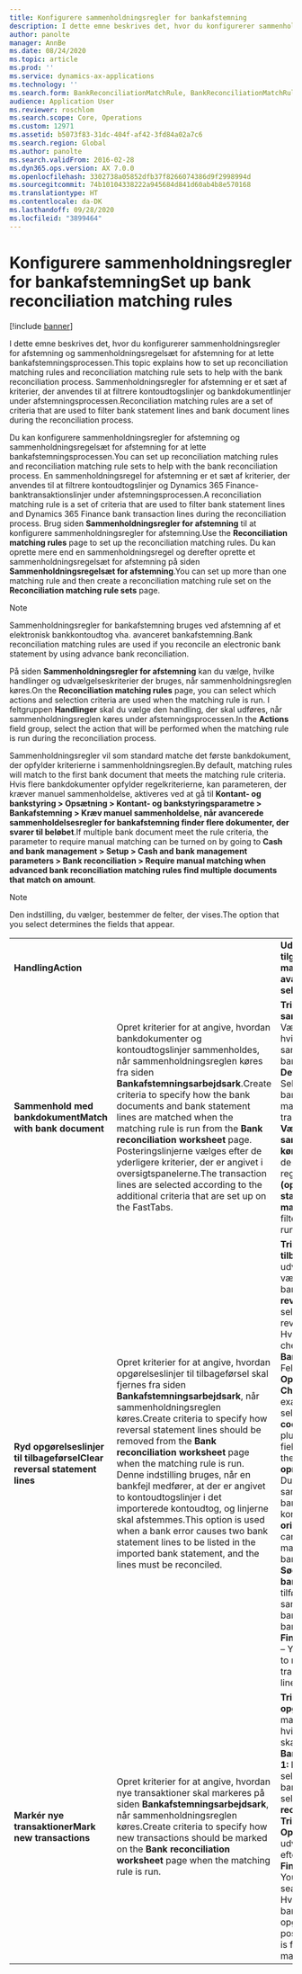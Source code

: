 ```yaml
---
title: Konfigurere sammenholdningsregler for bankafstemning
description: I dette emne beskrives det, hvor du konfigurerer sammenholdningsregler for afstemning og sammenholdningsregelsæt for afstemning for at lette bankafstemningsprocessen. Sammenholdningsregler for afstemning er et sæt af kriterier, der anvendes til at filtrere kontoudtogslinjer og bankdokumentlinjer under afstemningsprocessen.
author: panolte
manager: AnnBe
ms.date: 08/24/2020
ms.topic: article
ms.prod: ''
ms.service: dynamics-ax-applications
ms.technology: ''
ms.search.form: BankReconciliationMatchRule, BankReconciliationMatchRuleSet
audience: Application User
ms.reviewer: roschlom
ms.search.scope: Core, Operations
ms.custom: 12971
ms.assetid: b5073f83-31dc-404f-af42-3fd84a02a7c6
ms.search.region: Global
ms.author: panolte
ms.search.validFrom: 2016-02-28
ms.dyn365.ops.version: AX 7.0.0
ms.openlocfilehash: 3302738a05852dfb37f8266074386d9f2998994d
ms.sourcegitcommit: 74b10104338222a945684d841d60ab4b8e570168
ms.translationtype: HT
ms.contentlocale: da-DK
ms.lasthandoff: 09/28/2020
ms.locfileid: "3899464"
---
```

# <a name="set-up-bank-reconciliation-matching-rules"></a><span data-ttu-id="72e6f-104">Konfigurere sammenholdningsregler for bankafstemning</span><span class="sxs-lookup"><span data-stu-id="72e6f-104">Set up bank reconciliation matching rules</span></span>

[!include [banner](../includes/banner.md)]

<span data-ttu-id="72e6f-105">I dette emne beskrives det, hvor du konfigurerer sammenholdningsregler for afstemning og sammenholdningsregelsæt for afstemning for at lette bankafstemningsprocessen.</span><span class="sxs-lookup"><span data-stu-id="72e6f-105">This topic explains how to set up reconciliation matching rules and reconciliation matching rule sets to help with the bank reconciliation process.</span></span> <span data-ttu-id="72e6f-106">Sammenholdningsregler for afstemning er et sæt af kriterier, der anvendes til at filtrere kontoudtogslinjer og bankdokumentlinjer under afstemningsprocessen.</span><span class="sxs-lookup"><span data-stu-id="72e6f-106">Reconciliation matching rules are a set of criteria that are used to filter bank statement lines and bank document lines during the reconciliation process.</span></span>

<span data-ttu-id="72e6f-107">Du kan konfigurere sammenholdningsregler for afstemning og sammenholdningsregelsæt for afstemning for at lette bankafstemningsprocessen.</span><span class="sxs-lookup"><span data-stu-id="72e6f-107">You can set up reconciliation matching rules and reconciliation matching rule sets to help with the bank reconciliation process.</span></span> <span data-ttu-id="72e6f-108">En sammenholdningsregel for afstemning er et sæt af kriterier, der anvendes til at filtrere kontoudtogslinjer og Dynamics 365 Finance-banktransaktionslinjer under afstemningsprocessen.</span><span class="sxs-lookup"><span data-stu-id="72e6f-108">A reconciliation matching rule is a set of criteria that are used to filter bank statement lines and Dynamics 365 Finance bank transaction lines during the reconciliation process.</span></span> <span data-ttu-id="72e6f-109">Brug siden **Sammenholdningsregler for afstemning** til at konfigurere sammenholdningsregler for afstemning.</span><span class="sxs-lookup"><span data-stu-id="72e6f-109">Use the **Reconciliation matching rules** page to set up the reconciliation matching rules.</span></span> <span data-ttu-id="72e6f-110">Du kan oprette mere end en sammenholdningsregel og derefter oprette et sammenholdningsregelsæt for afstemning på siden **Sammenholdningsregelsæt for afstemning**.</span><span class="sxs-lookup"><span data-stu-id="72e6f-110">You can set up more than one matching rule and then create a reconciliation matching rule set on the **Reconciliation matching rule sets** page.</span></span> 

> [!NOTE] 
> <span data-ttu-id="72e6f-111">Sammenholdningsregler for bankafstemning bruges ved afstemning af et elektronisk bankkontoudtog vha. avanceret bankafstemning.</span><span class="sxs-lookup"><span data-stu-id="72e6f-111">Bank reconciliation matching rules are used if you reconcile an electronic bank statement by using advance bank reconciliation.</span></span> 

<span data-ttu-id="72e6f-112">På siden **Sammenholdningsregler for afstemning** kan du vælge, hvilke handlinger og udvælgelseskriterier der bruges, når sammenholdningsreglen køres.</span><span class="sxs-lookup"><span data-stu-id="72e6f-112">On the **Reconciliation matching rules** page, you can select which actions and selection criteria are used when the matching rule is run.</span></span> <span data-ttu-id="72e6f-113">I feltgruppen **Handlinger** skal du vælge den handling, der skal udføres, når sammenholdningsreglen køres under afstemningsprocessen.</span><span class="sxs-lookup"><span data-stu-id="72e6f-113">In the **Actions** field group, select the action that will be performed when the matching rule is run during the reconciliation process.</span></span>  

<span data-ttu-id="72e6f-114">Sammenholdningsregler vil som standard matche det første bankdokument, der opfylder kriterierne i sammenholdningsreglen.</span><span class="sxs-lookup"><span data-stu-id="72e6f-114">By default, matching rules will match to the first bank document that meets the matching rule criteria.</span></span> <span data-ttu-id="72e6f-115">Hvis flere bankdokumenter opfylder regelkriterierne, kan parameteren, der kræver manuel sammenholdelse, aktiveres ved at gå til **Kontant- og bankstyring > Opsætning > Kontant- og bankstyringsparametre > Bankafstemning > Kræv manuel sammenholdelse, når avancerede sammenholdelsesregler for bankafstemning finder flere dokumenter, der svarer til beløbet**.</span><span class="sxs-lookup"><span data-stu-id="72e6f-115">If multiple bank document meet the rule criteria, the parameter to require manual matching can be turned on by going to **Cash and bank management > Setup > Cash and bank management parameters > Bank reconciliation > Require manual matching when advanced bank reconciliation matching rules find multiple documents that match on amount**.</span></span>

> [!NOTE] 
> <span data-ttu-id="72e6f-116">Den indstilling, du vælger, bestemmer de felter, der vises.</span><span class="sxs-lookup"><span data-stu-id="72e6f-116">The option that you select determines the fields that appear.</span></span>

|                                    |                                                                                                                                                                                                                                                                                                               |                                                                                                                                                                                                                                                                                                                                                                                                                                                                                                                                                                                                                                  |
|------------------------------------|---------------------------------------------------------------------------------------------------------------------------------------------------------------------------------------------------------------------------------------------------------------------------------------------------------------|----------------------------------------------------------------------------------------------------------------------------------------------------------------------------------------------------------------------------------------------------------------------------------------------------------------------------------------------------------------------------------------------------------------------------------------------------------------------------------------------------------------------------------------------------------------------------------------------------------------------------------|
| <span data-ttu-id="72e6f-117">**Handling**</span><span class="sxs-lookup"><span data-stu-id="72e6f-117">**Action**</span></span>                         |                                                                                                                                                                                                                                                                                                               | <span data-ttu-id="72e6f-118">**Udvælgelseskriterier, der er tilgængelige, når handlingen er markeret**</span><span class="sxs-lookup"><span data-stu-id="72e6f-118">**Selection criteria available when action is selected**</span></span>                                                                                                                                                                                                                                                                                                                                                                                                                                                                                                                                                                         |
| <span data-ttu-id="72e6f-119">**Sammenhold med bankdokument**</span><span class="sxs-lookup"><span data-stu-id="72e6f-119">**Match with bank document**</span></span>       | <span data-ttu-id="72e6f-120">Opret kriterier for at angive, hvordan bankdokumenter og kontoudtogslinjer sammenholdes, når sammenholdningsreglen køres fra siden **Bankafstemningsarbejdsark**.</span><span class="sxs-lookup"><span data-stu-id="72e6f-120">Create criteria to specify how the bank documents and bank statement lines are matched when the matching rule is run from the **Bank reconciliation worksheet** page.</span></span> <span data-ttu-id="72e6f-121">Posteringslinjerne vælges efter de yderligere kriterier, der er angivet i oversigtspanelerne.</span><span class="sxs-lookup"><span data-stu-id="72e6f-121">The transaction lines are selected according to the additional criteria that are set up on the FastTabs.</span></span>                                | <span data-ttu-id="72e6f-122">**Trin 1: Angiv sammenholdningsreglen** – Vælg kriterier for at angive, hvilke bankkontoudtog der skal sammenholdes med Finance-banktransaktioner.</span><span class="sxs-lookup"><span data-stu-id="72e6f-122">**Step 1: Define the matching rule** – Select criteria to specify which bank statements should be matched with Finance bank transactions.</span></span> <span data-ttu-id="72e6f-123">**Trin 2 (valgfrit): Vælg de opgørelseslinjer, som sammenholdningsregler skal køres mod:**  Anvend et filter for de opgørelseslinjer, som reglerne skal køres mod.</span><span class="sxs-lookup"><span data-stu-id="72e6f-123">**Step 2 (optional) : Select the statement lines to run matching rules against:**  Apply a filter on which statement line to run the rules against.</span></span>                                                                                                                                                                                                                                                                                                               |
| <span data-ttu-id="72e6f-124">**Ryd opgørelseslinjer til tilbageførsel**</span><span class="sxs-lookup"><span data-stu-id="72e6f-124">**Clear reversal statement lines**</span></span> | <span data-ttu-id="72e6f-125">Opret kriterier for at angive, hvordan opgørelseslinjer til tilbageførsel skal fjernes fra siden **Bankafstemningsarbejdsark**, når sammenholdningsreglen køres.</span><span class="sxs-lookup"><span data-stu-id="72e6f-125">Create criteria to specify how reversal statement lines should be removed from the **Bank reconciliation worksheet** page when the matching rule is run.</span></span> <span data-ttu-id="72e6f-126">Denne indstilling bruges, når en bankfejl medfører, at der er angivet to kontoudtogslinjer i det importerede kontoudtog, og linjerne skal afstemmes.</span><span class="sxs-lookup"><span data-stu-id="72e6f-126">This option is used when a bank error causes two bank statement lines to be listed in the imported bank statement, and the lines must be reconciled.</span></span> | <span data-ttu-id="72e6f-127">**Trin 1**: **Finde opgørelseslinjer til tilbageførsel** – Tilføj udvælgelseskriterier for at vælge tilbageførselslinjer for bankkontoudtog.</span><span class="sxs-lookup"><span data-stu-id="72e6f-127">**Step 1**: **Find reversal statement lines** – Add selection criteria to select reversal bank statement lines.</span></span> <span data-ttu-id="72e6f-128">Hvis du f.eks. kun vil vælge checks, skal du markere **Banktransaktionskode** i feltet Felt, vælge plustegnet (+) i feltet **Operatør** og derefter angive **Checks** i feltet Værdi.</span><span class="sxs-lookup"><span data-stu-id="72e6f-128">For example, to select only checks, select the **Bank transaction code** in the Field field, select the plus sign (+) in the **Operator** field, and then enter **Checks** in the Value field.</span></span> <span data-ttu-id="72e6f-129">**Trin 2: Søg efter oprindelige opgørelseslinjer** – Du kan tilføje kriterier til sammenholdning af bankdokumentlinjer med kontoudtogslinjer.</span><span class="sxs-lookup"><span data-stu-id="72e6f-129">**Step 2: Find original statement lines** – You can add selection criteria to match bank document lines to bank statement lines.</span></span> <span data-ttu-id="72e6f-130">**Trin 3: Søg efter Finance-banktransaktioner** – Du kan tilføje kriterier til sammenholdning af Finance-banktransaktioner med bankkontoudtogslinjer.</span><span class="sxs-lookup"><span data-stu-id="72e6f-130">**Step 3: Find Finance bank transactions** – You can add selection criteria to match Finance bank transactions to bank statement lines.</span></span> |
| <span data-ttu-id="72e6f-131">**Markér nye transaktioner**</span><span class="sxs-lookup"><span data-stu-id="72e6f-131">**Mark new transactions**</span></span>          | <span data-ttu-id="72e6f-132">Opret kriterier for at angive, hvordan nye transaktioner skal markeres på siden **Bankafstemningsarbejdsark**, når sammenholdningsreglen køres.</span><span class="sxs-lookup"><span data-stu-id="72e6f-132">Create criteria to specify how new transactions should be marked on the **Bank reconciliation worksheet** page when the matching rule is run.</span></span>                                                                                                                                                                 | <span data-ttu-id="72e6f-133">**Trin 1: Søg efter opgørelseslinjer**– Tilføj markerede felter for at angive, hvilken kontoudtogslinjer der skal vælges fra siden **Bankafstemningsregneark**.</span><span class="sxs-lookup"><span data-stu-id="72e6f-133">**Step 1: Find statement lines** – Add selection fields to specify which bank statement lines should be selected from the **Bank reconciliation worksheet** page.</span></span> <span data-ttu-id="72e6f-134">**Trin 2: Søg efter Finance and Operations** – Du kan tilføje udvælgelseskriterier for at søge efter bankdokumentlinjer.</span><span class="sxs-lookup"><span data-stu-id="72e6f-134">**Step 2: Find Finance and Operations** – You can add selection criteria to search bank document lines.</span></span> <span data-ttu-id="72e6f-135">Hvis der ikke findes noget bankdokument, markeres en opgørelseslinje som en ny postering.</span><span class="sxs-lookup"><span data-stu-id="72e6f-135">If no bank document is found, a statement line will be marked as a new transaction.</span></span>                                                                                                                                                                                                                                             |
